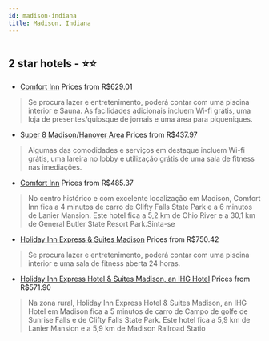 ```yaml
---
id: madison-indiana
title: Madison, Indiana
---
```


<center><img src="https://i.travelapi.com/hotels/1000000/870000/869500/869431/6836eb5e_z.jpg" alt="" /></center>


##  2 star hotels - ⭐️⭐️

-    [Comfort Inn](https://www.hurb.com/br/aud/https://www.hurb.com/br/hotels/madison/comfort-inn-HT-VKPT?cmp=18055) Prices from R$629.01
   > Se procura lazer e entretenimento, poderá contar com uma piscina interior e Sauna. As facilidades adicionais incluem Wi-fi grátis, uma loja de presentes/quiosque de jornais e uma área para piqueniques.
-    [Super 8 Madison/Hanover Area](https://www.hurb.com/br/aud/https://www.hurb.com/br/hotels/madison/super-8-madison-hanover-area-HT-13YI?cmp=18055) Prices from R$437.97
   > Algumas das comodidades e serviços em destaque incluem Wi-fi grátis, uma lareira no lobby e utilização grátis de uma sala de fitness nas imediações.
-    [Comfort Inn](https://www.hurb.com/br/aud/https://www.hurb.com/br/hotels/madison/comfort-inn-HT-93M2?cmp=18055) Prices from R$485.37
   > No centro histórico e com excelente localização em Madison, Comfort Inn fica a 4 minutos de carro de Clifty Falls State Park e a 6 minutos de Lanier Mansion.  Este hotel fica a 5,2 km de Ohio River e a 30,1 km de General Butler State Resort Park.Sinta-se 
-    [Holiday Inn Express & Suites Madison](https://www.hurb.com/br/aud/https://www.hurb.com/br/hotels/madison/holiday-inn-express-suites-madison-HT-9MC9?cmp=18055) Prices from R$750.42
   > Se procura lazer e entretenimento, poderá contar com uma piscina interior e uma sala de fitness aberta 24 horas.
-    [Holiday Inn Express Hotel & Suites Madison, an IHG Hotel](https://www.hurb.com/br/aud/https://www.hurb.com/br/hotels/madison/holiday-inn-express-hotel-suites-madison-an-ihg-hotel-HT-WLR6?cmp=18055) Prices from R$571.90
   > Na zona rural, Holiday Inn Express Hotel & Suites Madison, an IHG Hotel em Madison fica a 5 minutos de carro de Campo de golfe de Sunrise Falls e de Clifty Falls State Park.  Este hotel fica a 5,9 km de Lanier Mansion e a 5,9 km de Madison Railroad Statio
